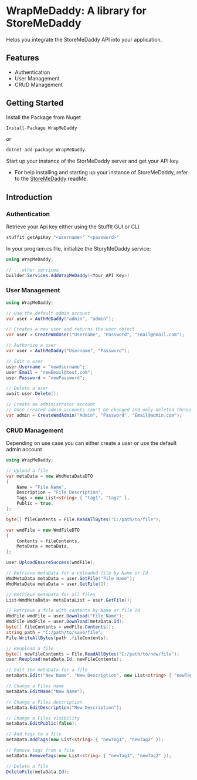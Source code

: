 # WrapMeDaddy: A library for StoreMeDaddy

Helps you integrate the StoreMeDaddy API into your application.

## Features

- Authentication
- User Management
- CRUD Management

## Getting Started

Install the Package from Nuget

```bash
Install-Package WrapMeDaddy
```

or

```bash
dotnet add package WrapMeDaddy
```

Start up your instance of the StorMeDaddy server and get your API key.

- For help installing and starting up your instance of StoreMeDaddy, refer to the [StoreMeDaddy](<https://github.com/nooooaaaaah/StoreMeDaddy/blob/main/readMe.md>) readMe.

## Introduction

### Authentication

Retrieve your Api key either using the StuffIt GUI or CLI.

```bash
stuffit getApiKey "<username>" "<password>"
```

In your program.cs file, initialize the StoryMeDaddy service:

```csharp
using WrapMeDaddy;

// ...other services
builder.Services.AddWrapMeDaddy(<Your API Key>)
```

### User Management

```csharp
using WrapMeDaddy;

// Use the default admin account
var user = AuthMeDaddy("admin", "admin");

// Creates a new user and returns the user object
var user = CreateWmdUser("Username", "Password", "Email@email.com");

// Authorize a user
var user = AuthMeDaddy("Username", "Password");

// Edit a user
user.Username = "newUsername";
user.Email = "newEmail@test.com";
user.Password = "newPassword";

// Delete a user
await user.Delete(); 

// Create an administrator account
// Once created admin accounts can't be changed and only deleted through the StuffIt GUI or CLI
var admin = CreateWmdAdmin("Admin", "Password", "Email@admin.com");
```

### CRUD Management

Depending on use case you can either create a user or use the default admin account

```csharp
using WrapMeDaddy;

// Upload a file
var metaData = new WmdMetaDataDTO
{
    Name = "File Name",
    Description = "File Description",
    Tags = new List<string> { "tag1", "tag2" },
    Public = true,
};

byte[] fileContents = File.ReadAllBytes("C:/path/to/file");

var wmdFile = new WmdFileDTO
{
    Contents = fileContents,
    MetaData = metaData,
};

user.UploadEnsureSuccess(wmdFile);

// Retrieve metaData for a uploaded file by Name or Id
WmdMetaData metaData = user.GetFile("File Name");
WmdMetaData metaData = user.GetFile(1);

// Retrieve metaData for all files
List<WmdMetaData> metaDataList = user.GetFile(); 

// Retrieve a file with contents by Name or file Id
WmdFile wmdFile = user.Download("File Name");
WmdFile wmdFile = user.Download(metaData.Id);
byte[] fileContents = wmdFile.Contents(); 
string path = "C:/path/to/save/file";
File.WriteAllBytes(path ,fileContents);

// Reupload a file
byte[] newFileContents = File.ReadAllBytes("C:/path/to/new/file");
user.Reupload(metaData.Id, newFileContents);

// Edit the metaData for a file
metaData.Edit("New Name", "New Description", new List<string> { "newTag1", "newTag2" }, false); 

// Change a Files name
metaData.EditName("New Name"); 

// Change a Files description
metaData.EditDescription("New Description");

// Change a Files visibility
metaData.EditPublic(false); 

// Add tags to a file
metaData.AddTags(new List<string> { "newTag1", "newTag2" });

// Remove tags from a file
metaData.RemoveTags(new List<string> { "newTag1", "newTag2" });

// Delete a file
DeleteFile(metaData.Id);

```
